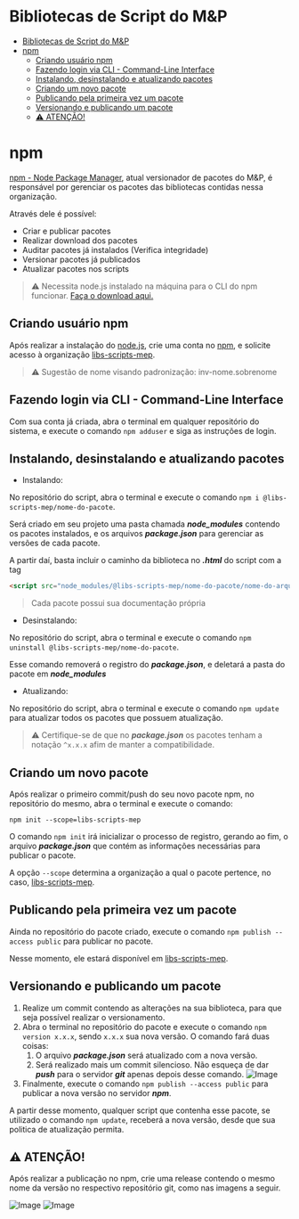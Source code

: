 # Bibliotecas de Script do M&P

- [Bibliotecas de Script do M\&P](#bibliotecas-de-script-do-mp)
- [npm](#npm)
  - [Criando usuário npm](#criando-usuário-npm)
  - [Fazendo login via CLI - Command-Line Interface](#fazendo-login-via-cli---command-line-interface)
  - [Instalando, desinstalando e atualizando pacotes](#instalando-desinstalando-e-atualizando-pacotes)
  - [Criando um novo pacote](#criando-um-novo-pacote)
  - [Publicando pela primeira vez um pacote](#publicando-pela-primeira-vez-um-pacote)
  - [Versionando e publicando um pacote](#versionando-e-publicando-um-pacote)
  - [⚠️ ATENÇÃO!](#️-atenção)

# npm

[npm - Node Package Manager](https://www.npmjs.com/), atual versionador de pacotes do M&P, é responsável por gerenciar os pacotes das bibliotecas contidas nessa organização.

Através dele é possível:

- Criar e publicar pacotes
- Realizar download dos pacotes
- Auditar pacotes já instalados (Verifica integridade)
- Versionar pacotes já publicados
- Atualizar pacotes nos scripts

> ⚠️ Necessita node.js instalado na máquina para o CLI do npm funcionar. [Faça o download aqui.](https://nodejs.org/en/download/)

## Criando usuário npm

Após realizar a instalação do [node.js](https://nodejs.org/en/download/), crie uma conta no [npm](https://www.npmjs.com/signup), e solicite acesso à organização [libs-scripts-mep](https://www.npmjs.com/org/libs-scripts-mep).

> ⚠️ Sugestão de nome visando padronização: inv-nome.sobrenome

## Fazendo login via CLI - Command-Line Interface

Com sua conta já criada, abra o terminal em qualquer repositório do sistema, e execute o comando ```npm adduser``` e siga as instruções de login.

## Instalando, desinstalando e atualizando pacotes

- Instalando:

No repositório do script, abra o terminal e execute o comando ```npm i @libs-scripts-mep/nome-do-pacote```.

Será criado em seu projeto uma pasta chamada ***node_modules*** contendo os pacotes instalados, e os arquivos ***package.json*** para gerenciar as versões de cada pacote.

A partir daí, basta incluir o caminho da biblioteca no ***.html*** do script com a tag 

```html
<script src="node_modules/@libs-scripts-mep/nome-do-pacote/nome-do-arquivo.js"></script>
```

>Cada pacote possui sua documentação própria

- Desinstalando:

No repositório do script, abra o terminal e execute o comando ```npm uninstall @libs-scripts-mep/nome-do-pacote```.

Esse comando removerá o registro do ***package.json***, e deletará a pasta do pacote em ***node_modules***

- Atualizando:

No repositório do script, abra o terminal e execute o comando ```npm update``` para atualizar todos os pacotes que possuem atualização.

> ⚠️ Certifique-se de que no ***package.json*** os pacotes tenham a notação ```^x.x.x``` afim de manter a compatibilidade.

## Criando um novo pacote

Após realizar o primeiro commit/push do seu novo pacote npm, no repositório do mesmo, abra o terminal e execute o comando: 

```npm init --scope=libs-scripts-mep```

O comando ```npm init``` irá inicializar o processo de registro, gerando ao fim, o arquivo ***package.json*** que contém as informações necessárias para publicar o pacote.

A opção ```--scope``` determina a organização a qual o pacote pertence, no caso, [libs-scripts-mep](https://www.npmjs.com/org/libs-scripts-mep).

## Publicando pela primeira vez um pacote

Ainda no repositório do pacote criado, execute o comando ```npm publish --access public``` para publicar no pacote.

Nesse momento, ele estará disponível em [libs-scripts-mep](https://www.npmjs.com/org/libs-scripts-mep).

## Versionando e publicando um pacote

1. Realize um commit contendo as alterações na sua biblioteca, para que seja possível realizar o versionamento.
2. Abra o terminal no repositório do pacote e execute o comando ```npm version x.x.x```, sendo ```x.x.x``` sua nova versão. O comando fará duas coisas:
   1. O arquivo ***package.json*** será atualizado com a nova versão.
   2. Será realizado mais um commit silencioso. Não esqueça de dar ***push*** para o servidor ***git*** apenas depois desse comando.
   ![Image](https://i.imgur.com/oeXhHFA.png)
3. Finalmente, execute o comando ```npm publish --access public``` para publicar a nova versão no servidor ***npm***.

A partir desse momento, qualquer script que contenha esse pacote, se utilizado o comando ```npm update```, receberá a nova versão, desde que sua politica de atualização permita.

## ⚠️ ATENÇÃO!

Após realizar a publicação no npm, crie uma release contendo o mesmo nome da versão no respectivo repositório git, como nas imagens a seguir.

![Image](https://i.imgur.com/Z3PVGMm.png)  ![Image](https://i.imgur.com/ZVNsyZW.png)